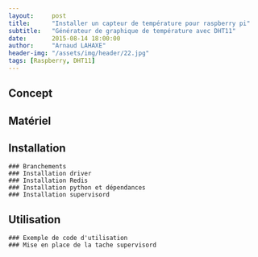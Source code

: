 ```yaml
---
layout:     post
title:      "Installer un capteur de température pour raspberry pi"
subtitle:   "Générateur de graphique de température avec DHT11"
date:       2015-08-14 18:00:00
author:     "Arnaud LAHAXE"
header-img: "/assets/img/header/22.jpg"
tags: [Raspberry, DHT11]
---
```


## Concept

## Matériel

## Installation
	### Branchements
	### Installation driver
	### Installation Redis
	### Installation python et dépendances
	### Installation supervisord

## Utilisation
	### Exemple de code d'utilisation
	### Mise en place de la tache supervisord

